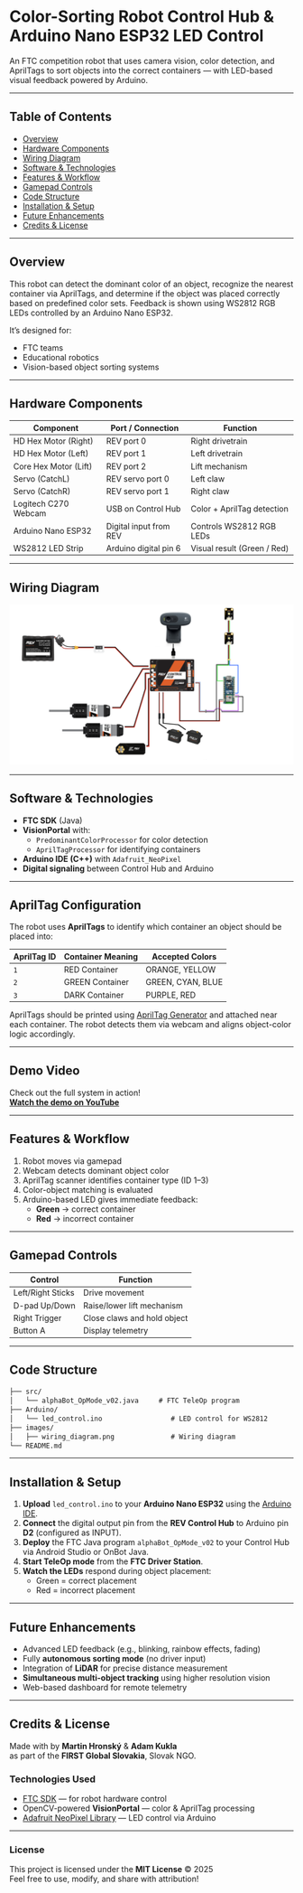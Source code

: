 # Color-Sorting Robot Control Hub & Arduino Nano ESP32 LED Control

An FTC competition robot that uses camera vision, color detection, and AprilTags to sort objects into the correct containers — with LED-based visual feedback powered by Arduino.

---

## Table of Contents

- [Overview](#-overview)
- [Hardware Components](#️-hardware-components)
- [Wiring Diagram](#-wiring-diagram)
- [Software & Technologies](#-software--technologies)
- [Features & Workflow](#-features--workflow)
- [Gamepad Controls](#-gamepad-controls)
- [Code Structure](#️-code-structure)
- [Installation & Setup](#-installation--setup)
- [Future Enhancements](#️-future-enhancements)
- [Credits & License](#-credits--license)

---

## Overview

This robot can detect the dominant color of an object, recognize the nearest container via AprilTags, and determine if the object was placed correctly based on predefined color sets. Feedback is shown using WS2812 RGB LEDs controlled by an Arduino Nano ESP32.

It’s designed for:

- FTC teams
- Educational robotics
- Vision-based object sorting systems

---

## Hardware Components

| Component               | Port / Connection         | Function                      |
|------------------------|---------------------------|-------------------------------|
| HD Hex Motor (Right)   | REV port 0                | Right drivetrain              |
| HD Hex Motor (Left)    | REV port 1                | Left drivetrain               |
| Core Hex Motor (Lift)  | REV port 2                | Lift mechanism                |
| Servo (CatchL)         | REV servo port 0          | Left claw                     |
| Servo (CatchR)         | REV servo port 1          | Right claw                    |
| Logitech C270 Webcam   | USB on Control Hub        | Color + AprilTag detection    |
| Arduino Nano ESP32     | Digital input from REV    | Controls WS2812 RGB LEDs      |
| WS2812 LED Strip       | Arduino digital pin 6     | Visual result (Green / Red)   |

---

## Wiring Diagram
![Wiring Diagram](images/wiring.png)

---

## Software & Technologies

- **FTC SDK** (Java)
- **VisionPortal** with:
  - `PredominantColorProcessor` for color detection
  - `AprilTagProcessor` for identifying containers
- **Arduino IDE (C++)** with `Adafruit_NeoPixel`
- **Digital signaling** between Control Hub and Arduino

---

## AprilTag Configuration

The robot uses **AprilTags** to identify which container an object should be placed into:

| AprilTag ID | Container Meaning | Accepted Colors                         |
|-------------|-------------------|-----------------------------------------|
| `1`         | RED Container     | ORANGE, YELLOW                          |
| `2`         | GREEN Container   | GREEN, CYAN, BLUE                       |
| `3`         | DARK Container    | PURPLE, RED                             |

AprilTags should be printed using [AprilTag Generator](https://github.com/AprilRobotics/apriltag-imgs) and attached near each container. The robot detects them via webcam and aligns object-color logic accordingly.

---

## Demo Video

Check out the full system in action!  
[**Watch the demo on YouTube**](https://youtu.be/Jk_KPpgsRLk)

---

## Features & Workflow

1. Robot moves via gamepad
2. Webcam detects dominant object color
3. AprilTag scanner identifies container type (ID 1–3)
4. Color-object matching is evaluated
5. Arduino-based LED gives immediate feedback:
   - **Green** → correct container
   - **Red** → incorrect container

---

## Gamepad Controls

| Control         | Function                  |
|----------------|---------------------------|
| Left/Right Sticks | Drive movement           |
| D-pad Up/Down  | Raise/lower lift mechanism |
| Right Trigger  | Close claws and hold object |
| Button A       | Display telemetry           |

---

## Code Structure

```
├── src/
│   └── alphaBot_OpMode_v02.java     # FTC TeleOp program
├── Arduino/
│   └── led_control.ino                 # LED control for WS2812
├── images/
│   ├── wiring_diagram.png              # Wiring diagram
└── README.md
```

---

## Installation & Setup

1. **Upload** `led_control.ino` to your **Arduino Nano ESP32** using the [Arduino IDE](https://www.arduino.cc/en/software).
2. **Connect** the digital output pin from the **REV Control Hub** to Arduino pin **D2** (configured as INPUT).
3. **Deploy** the FTC Java program `alphaBot_OpMode_v02` to your Control Hub via Android Studio or OnBot Java.
4. **Start TeleOp mode** from the **FTC Driver Station**.
5. **Watch the LEDs** respond during object placement:
   - Green = correct placement
   - Red = incorrect placement

---

## Future Enhancements

- Advanced LED feedback (e.g., blinking, rainbow effects, fading)
- Fully **autonomous sorting mode** (no driver input)
- Integration of **LiDAR** for precise distance measurement
- **Simultaneous multi-object tracking** using higher resolution vision
- Web-based dashboard for remote telemetry

---

## Credits & License
Made with by **Martin Hronský** & **Adam Kukla**  
as part of the **FIRST Global Slovakia**, Slovak NGO.

### Technologies Used

- [FTC SDK](https://github.com/FIRST-Tech-Challenge/FtcRobotController) — for robot hardware control  
- OpenCV-powered **VisionPortal** — color & AprilTag processing  
- [Adafruit NeoPixel Library](https://github.com/adafruit/Adafruit_NeoPixel) — LED control via Arduino

---

### License

This project is licensed under the **MIT License** © 2025  
Feel free to use, modify, and share with attribution!